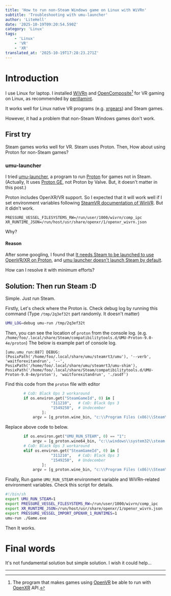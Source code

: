```yaml
---
title: 'How to run non-Steam Windows game on Linux with WiVRn'
subtitle: 'Troubleshooting with umu-launcher'
author: 'LiteHell'
date: '2025-10-19T09:20:54.590Z'
category: 'Linux'
tags:
    - 'Linux'
    - 'VR'
    - 'XR'
translated_at: '2025-10-19T17:28:23.271Z'
---
```

# Introduction
I use Linux for laptop. I installed [WiVRn](https://github.com/WiVRn/WiVRn) and [OpenComposite](https://gitlab.com/znixian/OpenOVR/)[^1] for VR gaming on Linux, as recommended by [perillamint](https://social.silicon.moe/@perillamint).

It works well for Linux native VR programs (e.g. [xrgears](https://gitlab.freedesktop.org/monado/demos/xrgears)) and Steam games.

However, it had a problem that non-Steam Windows games don't work.

## First try
Steam games works well for VR. Steam uses Proton. Then,  How about using Proton for non-Steam games?


### umu-launcher
I tried [umu-launcher](https://github.com/Open-Wine-Components/umu-launcher), a program to run [Proton](https://github.com/ValveSoftware/Proton) for games not in Steam. (Actually, It uses [Proton GE](https://github.com/GloriousEggroll/proton-ge-custom), not Proton by Valve. But, it doesn't matter in this post.)

Proton includes OpenXR/VR support. So I expected that it will work well if I set environment variables following [SteamVR documentation of WinVR](https://github.com/WiVRn/WiVRn/blob/master/docs/steamvr.md). But it didn't work.
```env
PRESSURE_VESSEL_FILESYSTEMS_RW=/run/user/1000/wivrn/comp_ipc
XR_RUNTIME_JSON=/run/host/usr/share/openxr/1/openxr_wivrn.json
```
Why?

#### Reason
After some googling, I found that [It needs Steam to be launched to use OpenVR/XR on Proton](https://github.com/ValveSoftware/Proton/issues/8256), and [umu launcher doesn't launch Steam by default](https://github.com/GloriousEggroll/proton-ge-custom/issues/214#issuecomment-3230936706).

How can I resolve it with minimum efforts?

## Solution: Then run Steam :D
Simple. Just run Steam. 

Firstly, Let's check where the Proton is. Check debug log by running this command (Type `/tmp/2q3ef32t` part randomly. It doesn't matter)
```bash
UMU_LOG=debug umu-run /tmp/2q3ef32t
```

Then, you can see the location of `proton` from the console log. (e.g. `/home/foo/.local/share/Steam/compatibilitytools.d/UMU-Proton-9.0-4e/proton`) The below is example part of console log.

```
[umu.umu_run:887] DEBUG: (PosixPath('/home/foo/.local/share/umu/steamrt3/umu'), '--verb', 'waitforexitandrun', '--', PosixPath('/home/foo/.local/share/umu/steamrt3/umu-shim'), PosixPath('/home/foo/.local/share/Steam/compatibilitytools.d/UMU-Proton-9.0-4e/proton'), 'waitforexitandrun', './asdf')
```

Find this code from the `proton` file with editor
```python
        # CoD: Black Ops 3 workaround
        if os.environ.get("SteamGameId", 0) in [
                    "311210",   # CoD: Black Ops 3
                    "1549250",  # Undecember
                ]:
            argv = [g_proton.wine_bin, "c:\\Program Files (x86)\\Steam\\steam.exe"]
```

Replace above code to below.
```python
        if os.environ.get("UMU_RUN_STEAM", 0) == "1":
            argv = [g_proton.wine64_bin, "c:\\windows\\system32\\steam.exe"]
        # CoD: Black Ops 3 workaround
        elif os.environ.get("SteamGameId", 0) in [
                    "311210",   # CoD: Black Ops 3
                    "1549250",  # Undecember
                ]:
            argv = [g_proton.wine_bin, "c:\\Program Files (x86)\\Steam\\steam.exe"]
```

Finally, Run game `UMU_RUN_STEAM` environment variable and WiVRn-related environment variables. Check this script for details.
```bash
#!/bin/sh
export UMU_RUN_STEAM=1 
export PRESSURE_VESSEL_FILESYSTEMS_RW=/run/user/1000/wivrn/comp_ipc
export XR_RUNTIME_JSON=/run/host/usr/share/openxr/1/openxr_wivrn.json
export PRESSURE_VESSEL_IMPORT_OPENXR_1_RUNTIMES=1
umu-run ./Game.exe
```

Then It works.

# Final words
It's not fundamental solution but simple solution. I wish it could help...

---
[^1]: The program that makes games using [OpenVR](https://github.com/ValveSoftware/openvr) be able to run with [OpenXR](https://www.khronos.org/openxr/) API.